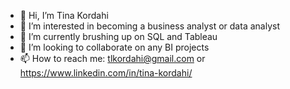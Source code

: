 - 👋 Hi, I’m Tina Kordahi
- 👀 I’m interested in becoming a business analyst or data analyst
- 🌱 I’m currently brushing up on SQL and Tableau
- 💞️ I’m looking to collaborate on any BI projects
- 📫 How to reach me: tlkordahi@gmail.com or https://www.linkedin.com/in/tina-kordahi/

<!---
tkordahi/tkordahi is a ✨ special ✨ repository because its `README.md` (this file) appears on your GitHub profile.
You can click the Preview link to take a look at your changes.
--->
